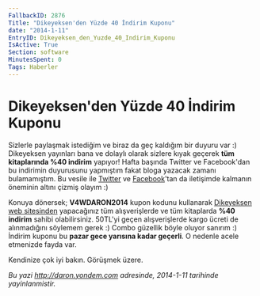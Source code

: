 ```yaml
---
FallbackID: 2876
Title: "Dikeyeksen'den Yüzde 40 İndirim Kuponu"
date: "2014-1-11"
EntryID: Dikeyeksen_den_Yuzde_40_Indirim_Kuponu
IsActive: True
Section: software
MinutesSpent: 0
Tags: Haberler
---
```

# Dikeyeksen'den Yüzde 40 İndirim Kuponu
Sizlerle paylaşmak istediğim ve biraz da geç kaldığım bir duyuru var :)
Dikeyeksen yayınları bana ve dolaylı olarak sizlere kıyak geçerek **tüm
kitaplarında %40 indirim** yapıyor! Hafta başında Twitter ve
Facebook'dan bu indirimin duyurusunu yapmıştım fakat bloga yazacak
zamanı bulamamıştım. Bu vesile ile
[Twitter](http://www.twitter.com/daronyondem) ve
[Facebook](http://www.facebook.com/daronyoendem)'tan da iletişimde
kalmanın öneminin altını çizmiş olayım :)

Konuya dönersek; **V4WDARON2014** kupon kodunu kullanarak [Dikeyeksen
web sitesinden](http://www.dikeyeksen.com) yapacağınız tüm
alışverişlerde ve tüm kitaplarda **%40 indirim** sahibi olabilirsiniz.
50TL'yi geçen alışverişlerde kargo ücreti de alınmadığını söylemem gerek
:) Combo güzellik böyle oluyor sanırım :) İndirim kuponu bu **pazar gece
yarısına kadar geçerli**. O nedenle acele etmenizde fayda var.

Kendinize çok iyi bakın. Görüşmek üzere.



*Bu yazi http://daron.yondem.com adresinde, 2014-1-11 tarihinde yayinlanmistir.*
